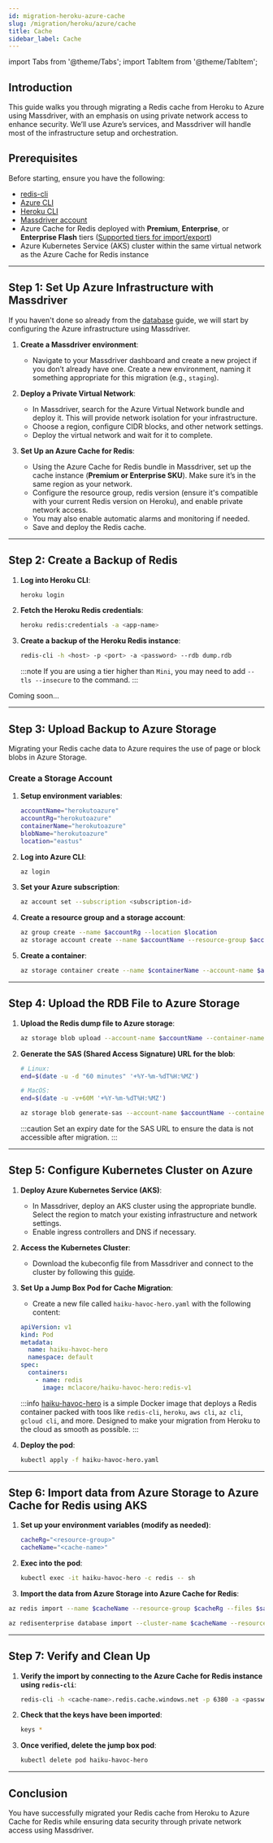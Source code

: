 ```yaml
---
id: migration-heroku-azure-cache
slug: /migration/heroku/azure/cache
title: Cache
sidebar_label: Cache
---
```


import Tabs from '@theme/Tabs';
import TabItem from '@theme/TabItem';

## Introduction

This guide walks you through migrating a Redis cache from Heroku to Azure using Massdriver, with an emphasis on using private network access to enhance security. We’ll use Azure’s services, and Massdriver will handle most of the infrastructure setup and orchestration.

## Prerequisites

Before starting, ensure you have the following:

- [redis-cli](https://redis.io/docs/latest/operate/oss_and_stack/install/install-redis/)
- [Azure CLI](https://docs.microsoft.com/en-us/cli/azure/install-azure-cli)
- [Heroku CLI](https://devcenter.heroku.com/articles/heroku-cli)
- [Massdriver account](https://app.massdriver.cloud/register)
- Azure Cache for Redis deployed with **Premium**, **Enterprise**, or **Enterprise Flash** tiers ([Supported tiers for import/export](https://learn.microsoft.com/en-us/azure/azure-cache-for-redis/cache-how-to-import-export-data#which-tiers-support-importexport))
- Azure Kubernetes Service (AKS) cluster within the same virtual network as the Azure Cache for Redis instance

---

## Step 1: Set Up Azure Infrastructure with Massdriver

If you haven't done so already from the [database](./01-database.md) guide, we will start by configuring the Azure infrastructure using Massdriver.

1. **Create a Massdriver environment**:

   - Navigate to your Massdriver dashboard and create a new project if you don’t already have one. Create a new environment, naming it something appropriate for this migration (e.g., `staging`).

2. **Deploy a Private Virtual Network**:

   - In Massdriver, search for the Azure Virtual Network bundle and deploy it. This will provide network isolation for your infrastructure.
   - Choose a region, configure CIDR blocks, and other network settings.
   - Deploy the virtual network and wait for it to complete.

3. **Set Up an Azure Cache for Redis**:
   - Using the Azure Cache for Redis bundle in Massdriver, set up the cache instance (**Premium or Enterprise SKU**). Make sure it’s in the same region as your network.
   - Configure the resource group, redis version (ensure it's compatible with your current Redis version on Heroku), and enable private network access.
   - You may also enable automatic alarms and monitoring if needed.
   - Save and deploy the Redis cache.

---

## Step 2: Create a Backup of Redis

<Tabs>
<TabItem value="herokuredis" label="Heroku Redis">

1. **Log into Heroku CLI**:

    ```bash
    heroku login
    ```

2. **Fetch the Heroku Redis credentials**:

    ```bash
    heroku redis:credentials -a <app-name>
    ```

3. **Create a backup of the Heroku Redis instance**:

    ```bash
    redis-cli -h <host> -p <port> -a <password> --rdb dump.rdb
    ```

   :::note
   If you are using a tier higher than `Mini`, you may need to add `--tls --insecure` to the command.
   :::

</TabItem>
<TabItem value="stackheroredis" label="Stackhero for Redis">

Coming soon...

</TabItem>
</Tabs>

---

## Step 3: Upload Backup to Azure Storage

Migrating your Redis cache data to Azure requires the use of page or block blobs in Azure Storage.

### Create a Storage Account

1. **Setup environment variables**:

   ```bash
   accountName="herokutoazure"
   accountRg="herokutoazure"
   containerName="herokutoazure"
   blobName="herokutoazure"
   location="eastus"
   ```

2. **Log into Azure CLI**:

   ```bash
   az login
   ```

3. **Set your Azure subscription**:

   ```bash
   az account set --subscription <subscription-id>
   ```

4. **Create a resource group and a storage account**:

   ```bash
   az group create --name $accountRg --location $location
   az storage account create --name $accountName --resource-group $accountRg --location $location --sku Standard_LRS
   ```

5. **Create a container**:

   ```bash
   az storage container create --name $containerName --account-name $accountName
   ```

---

## Step 4: Upload the RDB File to Azure Storage

1. **Upload the Redis dump file to Azure storage**:

   ```bash
   az storage blob upload --account-name $accountName --container-name $containerName --name $blobName --file dump.rdb
   ```

2. **Generate the SAS (Shared Access Signature) URL for the blob**:

   ```bash
   # Linux:
   end=$(date -u -d "60 minutes" '+%Y-%m-%dT%H:%MZ')

   # MacOS:
   end=$(date -u -v+60M '+%Y-%m-%dT%H:%MZ')
   ```

   ```bash
   az storage blob generate-sas --account-name $accountName --container-name $containerName --name $blobName --permissions r --expiry $end
   ```

   :::caution
   Set an expiry date for the SAS URL to ensure the data is not accessible after migration.
   :::

---

## Step 5: Configure Kubernetes Cluster on Azure

1. **Deploy Azure Kubernetes Service (AKS)**:

   - In Massdriver, deploy an AKS cluster using the appropriate bundle. Select the region to match your existing infrastructure and network settings.
   - Enable ingress controllers and DNS if necessary.

2. **Access the Kubernetes Cluster**:

   - Download the kubeconfig file from Massdriver and connect to the cluster by following this [guide](/docs/runbooks/kubernetes/01-access.md).

3. **Set Up a Jump Box Pod for Cache Migration**:

   - Create a new file called `haiku-havoc-hero.yaml` with the following content:

   ```yaml
   apiVersion: v1
   kind: Pod
   metadata:
     name: haiku-havoc-hero
     namespace: default
   spec:
     containers:
       - name: redis
         image: mclacore/haiku-havoc-hero:redis-v1
   ```

   :::info
   [haiku-havoc-hero](https://github.com/mclacore/haiku-havoc-hero) is a simple Docker image that deploys a Redis container packed with toos like `redis-cli`, `heroku`, `aws cli`, `az cli`, `gcloud cli`, and more. Designed to make your migration from Heroku to the cloud as smooth as possible.
   :::

4. **Deploy the pod**:

   ```bash
   kubectl apply -f haiku-havoc-hero.yaml
   ```

---

## Step 6: Import data from Azure Storage to Azure Cache for Redis using AKS

1. **Set up your environment variables (modify as needed)**:

   ```bash
   cacheRg="<resource-group>"
   cacheName="<cache-name>"
   ```

3. **Exec into the pod**:

   ```bash
   kubectl exec -it haiku-havoc-hero -c redis -- sh
   ```

4. **Import the data from Azure Storage into Azure Cache for Redis**:

<Tabs>
<TabItem value="premium" label="Premium">

   ```bash
   az redis import --name $cacheName --resource-group $cacheRg --files $sasUrl
   ```

</TabItem>
<TabItem value="enterprise" label="Enterprise">

   ```bash
   az redisenterprise database import --cluster-name $cacheName --resource-group $cacheRg --sas-uris $sasUrl
   ```

</TabItem>
</Tabs>

---

## Step 7: Verify and Clean Up

1. **Verify the import by connecting to the Azure Cache for Redis instance using `redis-cli`**:

   ```bash
   redis-cli -h <cache-name>.redis.cache.windows.net -p 6380 -a <password> --tls --insecure
   ```

2. **Check that the keys have been imported**:

   ```bash
   keys *
   ```

3. **Once verified, delete the jump box pod**:

   ```bash
   kubectl delete pod haiku-havoc-hero
   ```

---

## Conclusion

You have successfully migrated your Redis cache from Heroku to Azure Cache for Redis while ensuring data security through private network access using Massdriver.
